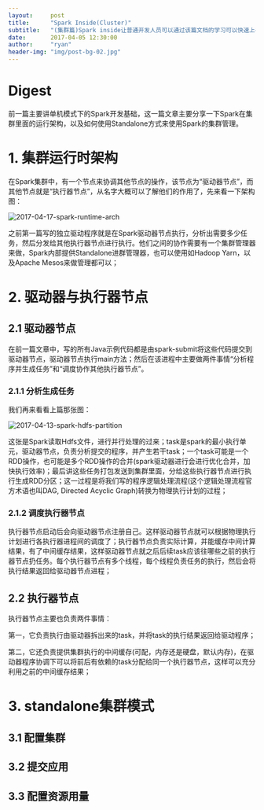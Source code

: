```yaml
---
layout:     post
title:      "Spark Inside(Cluster)"
subtitle:   "(集群篇)Spark inside让普通开发人员可以通过该篇文档的学习可以快速上手Spark"
date:       2017-04-05 12:30:00
author:     "ryan"
header-img: "img/post-bg-02.jpg"
---
```


# Digest

前一篇主要讲单机模式下的Spark开发基础，这一篇文章主要分享一下Spark在集群里面的运行架构，以及如何使用Standalone方式来使用Spark的集群管理。



# 1. 集群运行时架构

在Spark集群中，有一个节点来协调其他节点的操作，该节点为“驱动器节点”，而其他节点就是“执行器节点”，从名字大概可以了解他们的作用了，先来看一下架构图：

![2017-04-17-spark-runtime-arch](/Users/ryan/Documents/git/ryanwli.github.io/img/2017/2017-04-17-spark-runtime-arch.png)

之前第一篇写的独立驱动程序就是在Spark驱动器节点执行，分析出需要多少任务，然后分发给其他执行器节点进行执行。他们之间的协作需要有一个集群管理器来做，Spark内部提供Standalone进群管理器，也可以使用如Hadoop Yarn，以及Apache Mesos来做管理都可以；



# 2. 驱动器与执行器节点

## 2.1 驱动器节点

在前一篇文章中，写的所有Java示例代码都是由spark-submit将这些代码提交到驱动器节点，驱动器节点执行main方法；然后在该进程中主要做两件事情“分析程序并生成任务”和“调度协作其他执行器节点”。

### 2.1.1 分析生成任务

我们再来看看上篇那张图：

![2017-04-13-spark-hdfs-partition](/Users/ryan/Documents/git/ryanwli.github.io/img/2017/2017-04-13-spark-hdfs-partition.png)

这张是Spark读取Hdfs文件，进行并行处理的过来；task是spark的最小执行单元，驱动器节点，负责分析提交的程序，并产生若干task；一个task可能是一个RDD操作，也可能是多个RDD操作的合并(spark驱动器进行会进行优化合并，加快执行效率)；最后讲这些任务打包发送到集群里面，分给这些执行器节点进行执行生成RDD分区；这一过程是将我们写的程序逻辑处理流程(这个逻辑处理流程官方术语也叫DAG, Directed Acyclic Graph)转换为物理执行计划的过程；

### 2.1.2 调度执行器节点

执行器节点启动后会向驱动器节点注册自己。这样驱动器节点就可以根据物理执行计划进行各执行器进程间的调度了；执行器节点负责实际计算，并能缓存中间计算结果，有了中间缓存结果，这样驱动器节点就之后后续task应该往哪些之前的执行器节点扔任务。每个执行器节点有多个线程，每个线程负责任务的执行，然后会将执行结果返回给驱动器节点进程；



## 2.2 执行器节点

执行器节点主要也负责两件事情：

第一，它负责执行由驱动器拆出来的task，并将task的执行结果返回给驱动程序；

第二，它还负责提供集群执行的中间缓存(可配，内存还是硬盘，默认内存)，在驱动器程序协调下可以将前后有依赖的task分配给同一个执行器节点，这样可以充分利用之前的中间缓存结果；



# 3. standalone集群模式

## 3.1 配置集群

## 3.2 提交应用

## 3.3 配置资源用量
